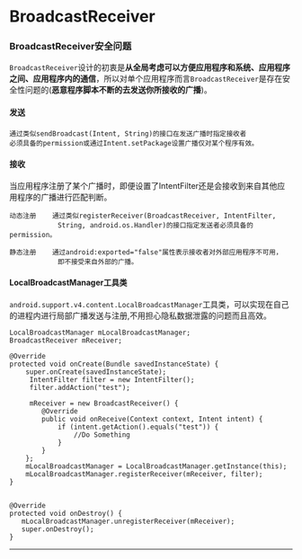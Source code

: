 # BroadcastReceiver









### BroadcastReceiver安全问题 ###
`BroadcastReceiver`设计的初衷是**从全局考虑可以方便应用程序和系统、应用程序之间、应用程序内的通信**，所以对单个应用程序而言`BroadcastReceiver`是存在安全性问题的(**恶意程序脚本不断的去发送你所接收的广播**)。

#### 发送

	通过类似sendBroadcast(Intent, String)的接口在发送广播时指定接收者
	必须具备的permission或通过Intent.setPackage设置广播仅对某个程序有效。

#### 接收
当应用程序注册了某个广播时，即便设置了IntentFilter还是会接收到来自其他应用程序的广播进行匹配判断。

	动态注册 	通过类似registerReceiver(BroadcastReceiver, IntentFilter,
		 		String, android.os.Handler)的接口指定发送者必须具备的permission。

	静态注册 	通过android:exported="false"属性表示接收者对外部应用程序不可用，
				即不接受来自外部的广播。


#### LocalBroadcastManager工具类
`android.support.v4.content.LocalBroadcastManager`工具类，可以实现在自己的进程内进行局部广播发送与注册,不用担心隐私数据泄露的问题而且高效。


	LocalBroadcastManager mLocalBroadcastManager;  
	BroadcastReceiver mReceiver;  
	
	@Override
	protected void onCreate(Bundle savedInstanceState) {
		super.onCreate(savedInstanceState);
		 IntentFilter filter = new IntentFilter();  
		 filter.addAction("test");  
	
		 mReceiver = new BroadcastReceiver() {  
			@Override  
			public void onReceive(Context context, Intent intent) {  
				if (intent.getAction().equals("test")) {  
					//Do Something
				} 
			}  
		};  
		mLocalBroadcastManager = LocalBroadcastManager.getInstance(this);
		mLocalBroadcastManager.registerReceiver(mReceiver, filter);
	}
	
	
	@Override
	protected void onDestroy() {
	   mLocalBroadcastManager.unregisterReceiver(mReceiver);
	   super.onDestroy();
	} 

---